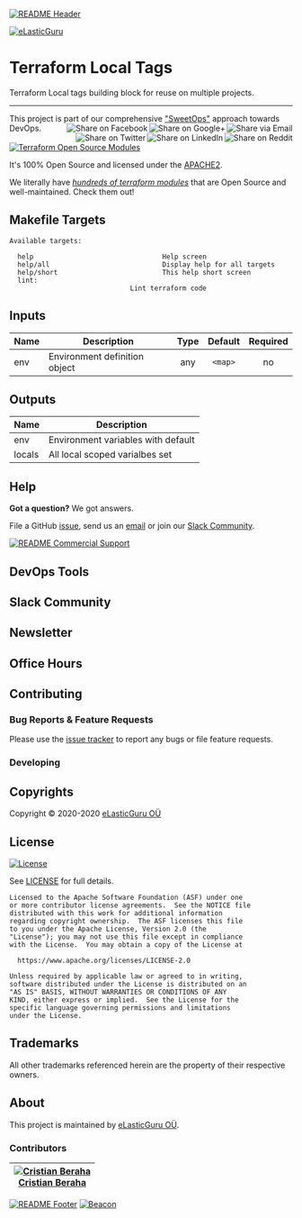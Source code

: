<!-- 
  ** DO NOT EDIT THIS FILE
  ** 
  ** This file was automatically generated. 
  ** 1) Make all changes to `README.yaml` 
  ** 2) Run `make init` (you only need to do this once)
  ** 3) Run`make readme` to rebuild this file. 
  -->
[![README Header][readme_header_img]][readme_header_link]

[![eLasticGuru][logo]](https://e.lastic.guru/)

# Terraform Local Tags


Terraform Local tags building block for reuse on multiple projects.


---

This project is part of our comprehensive ["SweetOps"](https://cowk.io/sweetops) approach towards DevOps. 
[<img align="right" title="Share via Email" src="https://docs.e.lastic.guru/images/ionicons/ios-email-outline-2.0.1-16x16-999999.svg"/>][share_email]
[<img align="right" title="Share on Google+" src="https://docs.e.lastic.guru/images/ionicons/social-googleplus-outline-2.0.1-16x16-999999.svg" />][share_googleplus]
[<img align="right" title="Share on Facebook" src="https://docs.e.lastic.guru/images/ionicons/social-facebook-outline-2.0.1-16x16-999999.svg" />][share_facebook]
[<img align="right" title="Share on Reddit" src="https://docs.e.lastic.guru/images/ionicons/social-reddit-outline-2.0.1-16x16-999999.svg" />][share_reddit]
[<img align="right" title="Share on LinkedIn" src="https://docs.e.lastic.guru/images/ionicons/social-linkedin-outline-2.0.1-16x16-999999.svg" />][share_linkedin]
[<img align="right" title="Share on Twitter" src="https://docs.e.lastic.guru/images/ionicons/social-twitter-outline-2.0.1-16x16-999999.svg" />][share_twitter]


[![Terraform Open Source Modules](https://docs.e.lastic.guru/images/terraform-open-source-modules.svg)][terraform_modules]



It's 100% Open Source and licensed under the [APACHE2](LICENSE).







We literally have [*hundreds of terraform modules*][terraform_modules] that are Open Source and well-maintained. Check them out! 













## Makefile Targets
```
Available targets:

  help                                Help screen
  help/all                            Display help for all targets
  help/short                          This help short screen
  lint:                              Lint terraform code

```
## Inputs

| Name | Description | Type | Default | Required |
|------|-------------|:----:|:-----:|:-----:|
| env | Environment definition object | any | `<map>` | no |

## Outputs

| Name | Description |
|------|-------------|
| env | Environment variables with default |
| locals | All local scoped varialbes set |




## Help

**Got a question?** We got answers. 

File a GitHub [issue](https://github.com/elasticguru/terraform-local-tags/issues), send us an [email][email] or join our [Slack Community][slack].

[![README Commercial Support][readme_commercial_support_img]][readme_commercial_support_link]

## DevOps Tools

## Slack Community


## Newsletter

## Office Hours

## Contributing

### Bug Reports & Feature Requests

Please use the [issue tracker](https://github.com/elasticguru/terraform-local-tags/issues) to report any bugs or file feature requests.

### Developing




## Copyrights

Copyright © 2020-2020 [eLasticGuru OÜ](https://e.lastic.guru)





## License 

[![License](https://img.shields.io/badge/License-Apache%202.0-blue.svg)](https://opensource.org/licenses/Apache-2.0) 

See [LICENSE](LICENSE) for full details.

    Licensed to the Apache Software Foundation (ASF) under one
    or more contributor license agreements.  See the NOTICE file
    distributed with this work for additional information
    regarding copyright ownership.  The ASF licenses this file
    to you under the Apache License, Version 2.0 (the
    "License"); you may not use this file except in compliance
    with the License.  You may obtain a copy of the License at

      https://www.apache.org/licenses/LICENSE-2.0

    Unless required by applicable law or agreed to in writing,
    software distributed under the License is distributed on an
    "AS IS" BASIS, WITHOUT WARRANTIES OR CONDITIONS OF ANY
    KIND, either express or implied.  See the License for the
    specific language governing permissions and limitations
    under the License.









## Trademarks

All other trademarks referenced herein are the property of their respective owners.

## About

This project is maintained by [eLasticGuru OÜ][website]. 


### Contributors

|  [![Cristian Beraha][berahac_avatar]][berahac_homepage]<br/>[Cristian Beraha][berahac_homepage] |
|---|

  [berahac_homepage]: https://github.com/berahac
  [berahac_avatar]: https://img.e.lastic.guru/150x150/https://github.com/berahac.png

[![README Footer][readme_footer_img]][readme_footer_link]
[![Beacon][beacon]][website]

  [logo]: https://e.lastic.guru/logo-300x69.svg
  [docs]: https://cowk.io/docs?utm_source=github&utm_medium=readme&utm_campaign=elasticguru/terraform-local-tags&utm_content=docs
  [website]: https://cowk.io/homepage?utm_source=github&utm_medium=readme&utm_campaign=elasticguru/terraform-local-tags&utm_content=website
  [github]: https://cowk.io/github?utm_source=github&utm_medium=readme&utm_campaign=elasticguru/terraform-local-tags&utm_content=github
  [jobs]: https://cowk.io/jobs?utm_source=github&utm_medium=readme&utm_campaign=elasticguru/terraform-local-tags&utm_content=jobs
  [hire]: https://cowk.io/hire?utm_source=github&utm_medium=readme&utm_campaign=elasticguru/terraform-local-tags&utm_content=hire
  [slack]: https://cowk.io/slack?utm_source=github&utm_medium=readme&utm_campaign=elasticguru/terraform-local-tags&utm_content=slack
  [linkedin]: https://cowk.io/linkedin?utm_source=github&utm_medium=readme&utm_campaign=elasticguru/terraform-local-tags&utm_content=linkedin
  [twitter]: https://cowk.io/twitter?utm_source=github&utm_medium=readme&utm_campaign=elasticguru/terraform-local-tags&utm_content=twitter
  [testimonial]: https://cowk.io/leave-testimonial?utm_source=github&utm_medium=readme&utm_campaign=elasticguru/terraform-local-tags&utm_content=testimonial
  [office_hours]: https://e.lastic.guru/office-hours?utm_source=github&utm_medium=readme&utm_campaign=elasticguru/terraform-local-tags&utm_content=office_hours
  [newsletter]: https://cowk.io/newsletter?utm_source=github&utm_medium=readme&utm_campaign=elasticguru/terraform-local-tags&utm_content=newsletter
  [email]: https://cowk.io/email?utm_source=github&utm_medium=readme&utm_campaign=elasticguru/terraform-local-tags&utm_content=email
  [commercial_support]: https://cowk.io/commercial-support?utm_source=github&utm_medium=readme&utm_campaign=elasticguru/terraform-local-tags&utm_content=commercial_support
  [we_love_open_source]: https://cowk.io/we-love-open-source?utm_source=github&utm_medium=readme&utm_campaign=elasticguru/terraform-local-tags&utm_content=we_love_open_source
  [terraform_modules]: https://cowk.io/terraform-modules?utm_source=github&utm_medium=readme&utm_campaign=elasticguru/terraform-local-tags&utm_content=terraform_modules
  [readme_header_img]: https://e.lastic.guru/readme/header/img
  [readme_header_link]: https://e.lastic.guru/readme/header/link?utm_source=github&utm_medium=readme&utm_campaign=elasticguru/terraform-local-tags&utm_content=readme_header_link
  [readme_footer_img]: https://e.lastic.guru/readme/footer/img
  [readme_footer_link]: https://e.lastic.guru/readme/footer/link?utm_source=github&utm_medium=readme&utm_campaign=elasticguru/terraform-local-tags&utm_content=readme_footer_link
  [readme_commercial_support_img]: https://e.lastic.guru/readme/commercial-support/img
  [readme_commercial_support_link]: https://e.lastic.guru/readme/commercial-support/link?utm_source=github&utm_medium=readme&utm_campaign=elasticguru/terraform-local-tags&utm_content=readme_commercial_support_link
  [share_twitter]: https://twitter.com/intent/tweet/?text=Terraform+Local+Tags&url=https://github.com/elasticguru/terraform-local-tags
  [share_linkedin]: https://www.linkedin.com/shareArticle?mini=true&title=Terraform+Local+Tags&url=https://github.com/elasticguru/terraform-local-tags
  [share_reddit]: https://reddit.com/submit/?url=https://github.com/elasticguru/terraform-local-tags
  [share_facebook]: https://facebook.com/sharer/sharer.php?u=https://github.com/elasticguru/terraform-local-tags
  [share_googleplus]: https://plus.google.com/share?url=https://github.com/elasticguru/terraform-local-tags
  [share_email]: mailto:?subject=Terraform+Local+Tags&body=https://github.com/elasticguru/terraform-local-tags
  [beacon]: https://ga-beacon.e.lastic.guru/UA-76589703-4/elasticguru/terraform-local-tags?pixel&cs=github&cm=readme&an=terraform-local-tags
